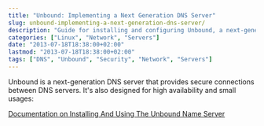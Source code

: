 ```yaml
---
title: "Unbound: Implementing a Next Generation DNS Server"
slug: unbound-implementing-a-next-generation-dns-server/
description: "Guide for installing and configuring Unbound, a next-generation DNS server with secure connections and high availability."
categories: ["Linux", "Network", "Servers"]
date: "2013-07-18T18:38:00+02:00"
lastmod: "2013-07-18T18:38:00+02:00"
tags: ["DNS", "Unbound", "Security", "Network", "Servers"]
---
```


Unbound is a next-generation DNS server that provides secure connections between DNS servers. It's also designed for high availability and small usages:

[Documentation on Installing And Using The Unbound Name Server](../../static/pdf/installing_and_using_the_unbound_name_server.pdf)
